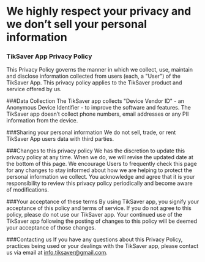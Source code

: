 # We highly respect your privacy and we don’t sell your personal information

### TikSaver App Privacy Policy
This Privacy Policy governs the manner in which we collect, use, maintain and disclose information collected from users (each, a "User") of the TikSaver App. This privacy policy applies to the TikSaver product and service offered by us.

###Data Collection
The TikSaver app collects "Device Vendor ID" - an Anonymous Device Identifier - to improve the software and features. The TikSaver app doesn’t collect phone numbers, email addresses or any PII information from the device.
 
###Sharing your personal information
We do not sell, trade, or rent TikSaver App users data with third parties.


###Changes to this privacy policy
We has the discretion to update this privacy policy at any time. When we do, we will revise the updated date at the bottom of this page. We encourage Users to frequently check this page for any changes to stay informed about how we are helping to protect the personal information we collect. You acknowledge and agree that it is your responsibility to review this privacy policy periodically and become aware of modifications.


###Your acceptance of these terms
By using TikSaver app, you signify your acceptance of this policy and terms of service. If you do not agree to this policy, please do not use our TikSaver app. Your continued use of the TikSaver app following the posting of changes to this policy will be deemed your acceptance of those changes.
  
###Contacting us
If you have any questions about this Privacy Policy, practices being used or your dealings with the TikSaver
    app, please contact us via email at [info.tiksaver@gmail.com](mailto:info.tiksaver@gmail.com).

